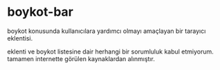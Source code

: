 # boykot-bar
boykot konusunda kullanıcılara yardımcı olmayı amaçlayan bir tarayıcı eklentisi.

eklenti ve boykot listesine dair herhangi bir sorumluluk kabul etmiyorum. tamamen internette görülen kaynaklardan alınmıştır.
